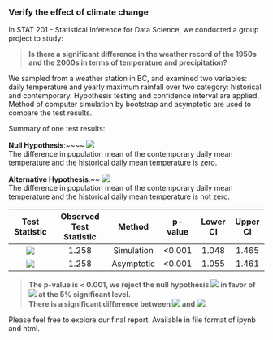 ### Verify the effect of climate change

In STAT 201 - Statistical Inference for Data Science, we conducted a group project to study:  
> **Is there a significant difference in the weather record of the 1950s and the 2000s in terms of temperature and precipitation?**
  
We sampled from a weather station in BC, and examined two variables: daily temperature and yearly maximum rainfall over two category: historical and contemporary. Hypothesis testing and confidence interval are applied. Method of computer simulation by bootstrap and asymptotic are used to compare the test results. 

Summary of one test results: 
  
**Null Hypothesis**:~~~~ <img src="https://render.githubusercontent.com/render/math?math=H_0^{1}: \mu_{ct} - \mu_{ht} = 0">  
The difference in population mean of the contemporary daily mean temperature and the historical daily mean temperature is zero.  
  
**Alternative Hypothesis**:~~ <img src="https://render.githubusercontent.com/render/math?math=H_A^{1}: \mu_{ct} - \mu_{ht} \neq 0">  
The difference in population mean of the contemporary daily mean temperature and the historical daily mean temperature is not zero.  

| Test Statistic    | Observed Test Statistic |Method  | p-value | Lower CI  |  Upper CI
| :----------: | :----------: | :----------: |:----------:| :---------:| :---------:
| <img src="https://render.githubusercontent.com/render/math?math=\bar{x}_{ct} - \bar{x}_{ht}">  | 1.258 |Simulation|<0.001|1.048|1.465|
| <img src="https://render.githubusercontent.com/render/math?math=\bar{x}_{ct} - \bar{x}_{ht}">  | 1.258 |Asymptotic |<0.001|1.055|1.461|
>**The p-value is < 0.001, we reject the null hypothesis <img src="https://render.githubusercontent.com/render/math?math=H_0^{1}"> in favor of <img src="https://render.githubusercontent.com/render/math?math=H_A^{1}"> at the 5% significant level.  
There is a significant difference between <img src="https://render.githubusercontent.com/render/math?math=\mu_{ct}"> and <img src="https://render.githubusercontent.com/render/math?math=\mu_{ht}">.**  
  
Please feel free to explore our final report. Available in file format of ipynb and html. 
